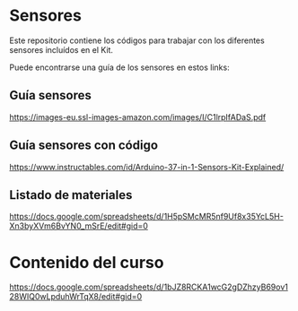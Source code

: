 # Sensores
Este repositorio contiene los códigos para trabajar con los diferentes sensores incluídos en el Kit.

Puede encontrarse una guía de los sensores en estos links:

## Guía sensores
https://images-eu.ssl-images-amazon.com/images/I/C1lrpIfADaS.pdf

## Guía sensores con código
https://www.instructables.com/id/Arduino-37-in-1-Sensors-Kit-Explained/

## Listado de materiales
https://docs.google.com/spreadsheets/d/1H5pSMcMR5nf9Uf8x35YcL5H-Xn3byXVm6BvYN0_mSrE/edit#gid=0

# Contenido del curso
https://docs.google.com/spreadsheets/d/1bJZ8RCKA1wcG2gDZhzyB69ov128WIQ0wLpduhWrTqX8/edit#gid=0
